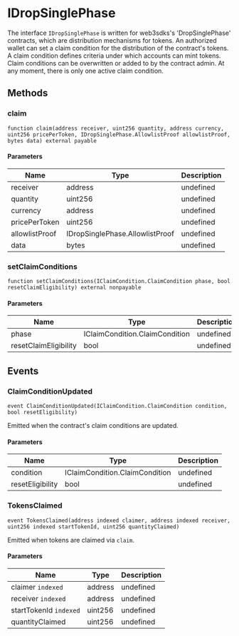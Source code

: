 # IDropSinglePhase





The interface `IDropSinglePhase` is written for web3sdks&#39;s &#39;DropSinglePhase&#39; contracts, which are distribution mechanisms for tokens.  An authorized wallet can set a claim condition for the distribution of the contract&#39;s tokens.  A claim condition defines criteria under which accounts can mint tokens. Claim conditions can be overwritten  or added to by the contract admin. At any moment, there is only one active claim condition.



## Methods

### claim

```solidity
function claim(address receiver, uint256 quantity, address currency, uint256 pricePerToken, IDropSinglePhase.AllowlistProof allowlistProof, bytes data) external payable
```





#### Parameters

| Name | Type | Description |
|---|---|---|
| receiver | address | undefined |
| quantity | uint256 | undefined |
| currency | address | undefined |
| pricePerToken | uint256 | undefined |
| allowlistProof | IDropSinglePhase.AllowlistProof | undefined |
| data | bytes | undefined |

### setClaimConditions

```solidity
function setClaimConditions(IClaimCondition.ClaimCondition phase, bool resetClaimEligibility) external nonpayable
```





#### Parameters

| Name | Type | Description |
|---|---|---|
| phase | IClaimCondition.ClaimCondition | undefined |
| resetClaimEligibility | bool | undefined |



## Events

### ClaimConditionUpdated

```solidity
event ClaimConditionUpdated(IClaimCondition.ClaimCondition condition, bool resetEligibility)
```

Emitted when the contract&#39;s claim conditions are updated.



#### Parameters

| Name | Type | Description |
|---|---|---|
| condition  | IClaimCondition.ClaimCondition | undefined |
| resetEligibility  | bool | undefined |

### TokensClaimed

```solidity
event TokensClaimed(address indexed claimer, address indexed receiver, uint256 indexed startTokenId, uint256 quantityClaimed)
```

Emitted when tokens are claimed via `claim`.



#### Parameters

| Name | Type | Description |
|---|---|---|
| claimer `indexed` | address | undefined |
| receiver `indexed` | address | undefined |
| startTokenId `indexed` | uint256 | undefined |
| quantityClaimed  | uint256 | undefined |



